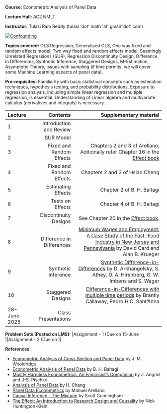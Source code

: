 **Course:** Econometric Analysis of Panel Data

**Lecture Hall:** AC2 NMLT

**Instructor:** Tulasi Ram Reddy (tulasi 'dot' math 'at' gmail 'dot' com)


[![Confounding](https://imgs.xkcd.com/comics/confounding_variables.png)](https://xkcd.com/2560/ "You can find a perfect correlation if you just control for the residual.")


**Topics covered:**  OLS Regression, Generalized OLS, One way fixed and random effects model, Two way fixed and random effects model, Seemingly Unrelated Regressions (SUR), Regression Discontinuity Design, Difference in Differences, Synthetic Inference, Staggered Designs, M-Estimation, Asymptotic Theory, issues with sampling (if time permits, we will cover some Machine Learning aspects of panel data). 

<!--*Additional topics:* Models with varying intercepts,  random  coefficient  models (Swamy's and Hildreth-Houck),  switching  regression model and adaptive regression model. --->


**Pre-requisites:** Familiarity with basic statistical concepts such as estimation techniques, hypothesis testing, and probability distributions. 
Exposure to regression analysis, including simple linear regression and multiple regression, is essential.
Understanding of Linear algebra and multivariate calculus (derivatives and integrals)  is necessary. 

| Lecture   |  Contents     | Supplementary material |
| :------------- |  -----------: | -----------: |
|  1 |  Introduction and Review| |
|  2 |  SUR Model | |
|  3 |  Fixed and Random Effects | Chapters 2 and 3 of Arellano; Aditionally refer Chapter 16 in the [Effect book](https://theeffectbook.net/ch-FixedEffects.html)|
|  4 | Fixed and Random Effects | Chapters 2 and 3 of Hsiao Cheng|
|  5 | Estimating Effects | Chapter 2 of B. H. Baltagi|
|  6 | Tests on Effects| Chapter 4 of B. H. Baltagi|
|  7 | Discontinuity Designs | See Chapter 20 in the [Effect book](https://theeffectbook.net/ch-FixedEffects.html).|
|  8 | Difference in Differences| [Minimum Wages and Employment: A Case Study of the Fast-Food Industry in New Jersey and Pennsylvania](https://www.jstor.org/stable/2118030) by David Card and Alan B. Krueger |
|  9 | Synthetic Inference | [Synthetic Difference-in-Differences](https://www.aeaweb.org/articles?id=10.1257/aer.20190159) by  D. Arkhangelsky, S. Athey, D. A. Hirshberg, G. W. Imbens and S. Wager |
|  10 |Staggered Designs | [Difference-in-Differences with multiple time periods](https://www.sciencedirect.com/science/article/pii/S0304407620303948?via%3Dihub) by Brantly Callaway, Pedro H.C. Sant’Anna |
|28-June-2025|Class Presentations||











**Problem Sets (Posted on LMS):** |Assignment - 1 (Due on 15-June )|Assignment - 2 (Due on )|


**References:**
- [Econometric Analysis of Cross Section and Panel Data](https://mitpress.mit.edu/9780262232586/econometric-analysis-of-cross-section-and-panel-data/) by J. M. Wooldridge
- [Econometric Analysis of Panel Data](https://bcs.wiley.com/he-bcs/Books?action=index&bcsId=4338&itemId=1118672321) by B. H. Baltagi
- [Mostly Harmless Econometrics: An Empiricist’s Companion](https://press.princeton.edu/books/paperback/9780691120355/mostly-harmless-econometrics) by J. Angrist and J-S. Pischke. 
- [Analysis of Panel Data](https://www.cambridge.org/core/books/analysis-of-panel-data/C24D71CDE5844F602E3F43526E207C70) by H. Cheng
- [Panel Data Econometrics](https://academic.oup.com/book/34755?login=true) by Manuel Arellano
- [Causal Inference - The Mixtape](https://mixtape.scunning.com/) by Scott Cunningham
- [The Effect: An Introduction to Research Design and Causality](https://theeffectbook.net/index.html) by Nick Huntington-Klein
